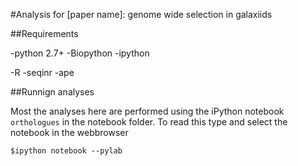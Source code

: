 #Analysis for [paper name]: genome wide selection in galaxiids

##Requirements

-python 2.7+
-Biopython
-ipython

-R
-seqinr
-ape

##Runnign analyses

Most the analyses here are performed using the iPython notebook `orthologues` in the notebook folder. To read this type and select the notebook in the webbrowser

    $ipython notebook --pylab

